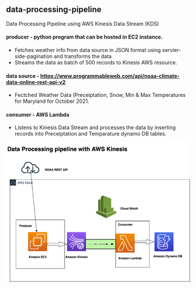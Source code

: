 ## data-processing-pipeline
Data Processing Pipeline using AWS Kinesis Data Stream (KDS)

#### producer - python program that can be hosted in EC2 instance.
  - Fetches weather info from data source in JSON format using servier-side-pagination and transforms the data
  - Streams the data as batch of 500 records to Kinesis AWS resource.

#### data source - https://www.programmableweb.com/api/noaa-climate-data-online-rest-api-v2
 - Fectched Weather Data (Preceiptation, Snow, Min & Max Temperatures for Maryland for October 2021.

#### consumer - AWS Lambda
 - Listens to Kinesis Data Stream and processes the data by inserting records into Preceiptation and Temparature dynamo DB tables.


![This is an image](https://github.com/jagadeeshmeesala/data-processing-pipeline/blob/d36fd68bde4d71801f1550232e59507ee81a4a6e/image/Data%20Pipeline_architecture.drawio.png)

